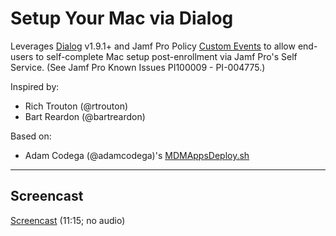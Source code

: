 # Setup Your Mac via Dialog

Leverages [Dialog](https://github.com/bartreardon/Dialog/releases) v1.9.1+ and Jamf Pro Policy [Custom Events](https://docs.jamf.com/10.36.0/jamf-pro/documentation/Policy_Management.html?hl=custom%2Cevent#ID-0001f43f) to allow end-users to self-complete Mac setup post-enrollment via Jamf Pro's Self Service. (See Jamf Pro Known Issues PI100009 - PI-004775.)

Inspired by:
- Rich Trouton (@rtrouton)
- Bart Reardon (@bartreardon)

Based on:
- Adam Codega (@adamcodega)'s [MDMAppsDeploy.sh](https://github.com/acodega/dialog-scripts/blob/main/MDMAppsDeploy.sh)

---

## Screencast
[Screencast](https://rumble.com/vxwn1k-setup-your-mac-via-dialog.html) (11:15; no audio)